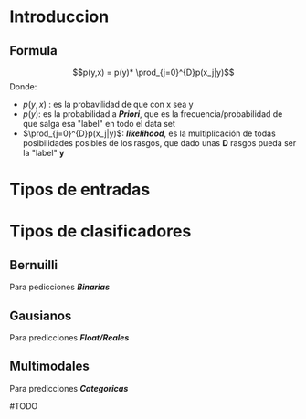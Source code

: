 # Introduccion

## Formula

$$p(y,x) = p(y)* \prod_{j=0}^{D}p(x_j|y)$$
Donde:
- $p(y,x)$ : es la probavilidad de que con x sea y
- $p(y)$: es la probabilidad a ***Priori***, que es la frecuencia/probabilidad de que salga esa "label" en todo el data set 
- $\prod_{j=0}^{D}p(x_j|y)$:  ***likelihood***, es la multiplicación de todas posibilidades posibles de los rasgos, que dado unas **D** rasgos  pueda ser la "label" **y**
# Tipos de entradas


# Tipos de clasificadores
## Bernuilli 
Para pedicciones ***Binarias***

## Gausianos 
Para predicciones ***Float/Reales***

## Multimodales 
Para predicciones ***Categoricas***

#TODO